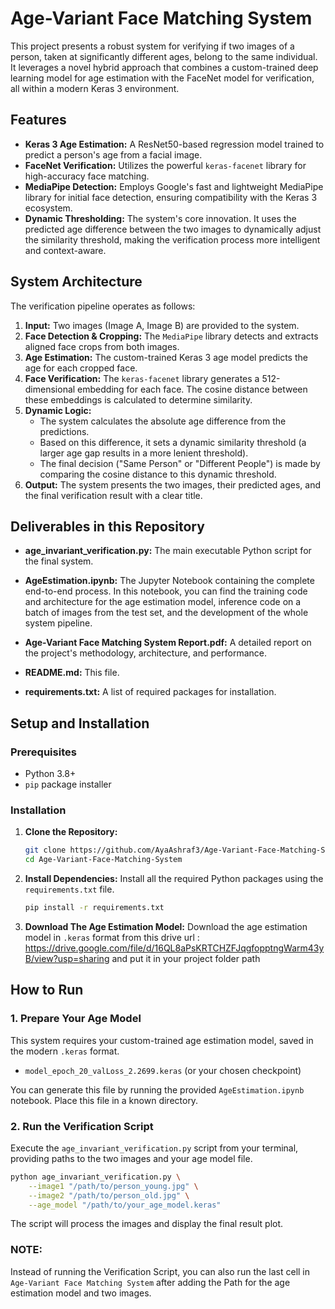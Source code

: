 # Age-Variant Face Matching System

This project presents a robust system for verifying if two images of a person, taken at significantly different ages, belong to the same individual. It leverages a novel hybrid approach that combines a custom-trained deep learning model for age estimation with the FaceNet model for verification, all within a modern Keras 3 environment.

## Features
- **Keras 3 Age Estimation:** A ResNet50-based regression model trained to predict a person's age from a facial image.
- **FaceNet Verification:** Utilizes the powerful `keras-facenet` library for high-accuracy face matching.
- **MediaPipe Detection:** Employs Google's fast and lightweight MediaPipe library for initial face detection, ensuring compatibility with the Keras 3 ecosystem.
- **Dynamic Thresholding:** The system's core innovation. It uses the predicted age difference between the two images to dynamically adjust the similarity threshold, making the verification process more intelligent and context-aware.

## System Architecture

The verification pipeline operates as follows:

1.  **Input:** Two images (Image A, Image B) are provided to the system.
2.  **Face Detection & Cropping:** The `MediaPipe` library detects and extracts aligned face crops from both images.
3.  **Age Estimation:** The custom-trained Keras 3 age model predicts the age for each cropped face.
4.  **Face Verification:** The `keras-facenet` library generates a 512-dimensional embedding for each face. The cosine distance between these embeddings is calculated to determine similarity.
5.  **Dynamic Logic:**
    * The system calculates the absolute age difference from the predictions.
    * Based on this difference, it sets a dynamic similarity threshold (a larger age gap results in a more lenient threshold).
    * The final decision ("Same Person" or "Different People") is made by comparing the cosine distance to this dynamic threshold.
6.  **Output:** The system presents the two images, their predicted ages, and the final verification result with a clear title.


## Deliverables in this Repository
- **age_invariant_verification.py:** The main executable Python script for the final system.

- **AgeEstimation.ipynb:** The Jupyter Notebook containing the complete end-to-end process. In this notebook, you can find the training code and architecture for the age estimation model, inference code on a batch of images from the test set, and the development of the whole system pipeline.

- **Age-Variant Face Matching System Report.pdf:** A detailed report on the project's methodology, architecture, and performance.

- **README.md:** This file.

- **requirements.txt:** A list of required packages for installation.

## Setup and Installation

### Prerequisites
- Python 3.8+
- `pip` package installer

### Installation
1.  **Clone the Repository:**
    ```bash
    git clone https://github.com/AyaAshraf3/Age-Variant-Face-Matching-System.git
    cd Age-Variant-Face-Matching-System
    ```

2.  **Install Dependencies:**
    Install all the required Python packages using the `requirements.txt` file.
    ```bash
    pip install -r requirements.txt
    ```

3. **Download The Age Estimation Model:**
    Download the age estimation model in `.keras` format from this drive url :
    https://drive.google.com/file/d/16QL8aPsKRTCHZFJqgfopptngWarm43yB/view?usp=sharing
    and put it in your project folder path

## How to Run

### 1. Prepare Your Age Model
This system requires your custom-trained age estimation model, saved in the modern `.keras` format.
- `model_epoch_20_valLoss_2.2699.keras` (or your chosen checkpoint)

You can generate this file by running the provided `AgeEstimation.ipynb` notebook. Place this file in a known directory.

### 2. Run the Verification Script
Execute the `age_invariant_verification.py` script from your terminal, providing paths to the two images and your age model file.

```bash
python age_invariant_verification.py \
    --image1 "/path/to/person_young.jpg" \
    --image2 "/path/to/person_old.jpg" \
    --age_model "/path/to/your_age_model.keras"
```
The script will process the images and display the final result plot.

### NOTE:
Instead of running the Verification Script, you can also run the last cell in `Age-Variant Face Matching System` after adding the Path for the age estimation model and two images.
